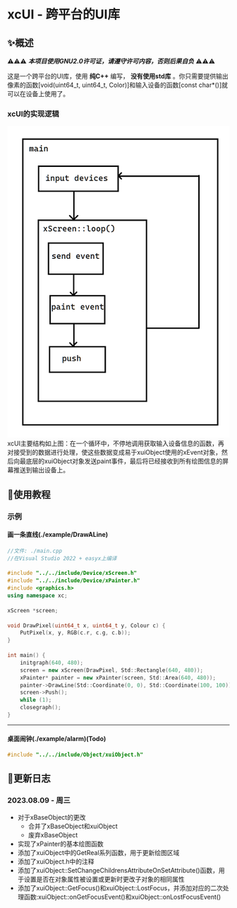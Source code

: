 
# xcUI - 跨平台的UI库</h1>

## ✨概述
⚠⚠⚠ ___本项目使用GNU2.0许可证，请遵守许可内容，否则后果自负___ ⚠⚠⚠

这是一个跨平台的UI库，使用 __纯C++__ 编写， __没有使用std库__ 。你只需要提供输出像素的函数[void(uint64_t, uint64_t, Color)]和输入设备的函数[const char*()]就可以在设备上使用了。
### xcUI的实现逻辑
<img src="xcUI.png" alt="xcUI的运行流程图(作图不好，请见谅)"/>
xcUI主要结构如上图：在一个循环中，不停地调用获取输入设备信息的函数，再对接受到的数据进行处理，使这些数据变成易于xuiObject使用的xEvent对象，然后向最底层的xuiObject对象发送paint事件，最后将已经接收到所有绘图信息的屏幕推送到输出设备上。

## 📖使用教程
### 示例
#### 画一条直线(./example/DrawALine)
```c++
//文件: ./main.cpp
//在Visual Studio 2022 + easyx上编译

#include "../../include/Device/xScreen.h"
#include "../../include/Device/xPainter.h"
#include <graphics.h>
using namespace xc;

xScreen *screen;

void DrawPixel(uint64_t x, uint64_t y, Colour c) {
    PutPixel(x, y, RGB(c.r, c.g, c.b));
}

int main() {
    initgraph(640, 480);
    screen = new xScreen(DrawPixel, Std::Rectangle(640, 480));
    xPainter* painter = new xPainter(screen, Std::Area(640, 480));
    painter->DrawLine(Std::Coordinate(0, 0), Std::Coordinate(100, 100));
    screen->Push();
    while (1);
    closegraph();
} 
```
---
#### 桌面闹钟(./example/alarm)(Todo)
```c++
#include "../../include/Object/xuiObject.h"
```
## 📰更新日志
### 2023.08.09 - 周三

- 对于xBaseObject的更改 
    - 合并了xBaseObject和xuiObject
    - 废弃xBaseObject
- 实现了xPainter的基本绘图函数
- 添加了xuiObject中的GetReal系列函数，用于更新绘图区域
- 添加了xuiObject.h中的注释
- 添加了xuiObject::SetChangeChildrensAttributeOnSetAttribute()函数，用于设置是否在对象属性被设置或更新时更改子对象的相同属性
- 添加了xuiObject::GetFocus()和xuiObject::LostFocus，并添加对应的二次处理函数:xuiObject::onGetFocusEvent()和xuiObject::onLostFocusEvent()
